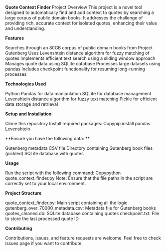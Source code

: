 **Quote Context Finder**
Project Overview
This project is a novel tool designed to automatically find and add context to quotes by searching a large corpus of public domain books. It addresses the challenge of providing rich, accurate context for isolated quotes, enhancing their value and understanding.

**Features**

Searches through an 80GB corpus of public domain books from Project Gutenberg
Uses Levenshtein distance algorithm for fuzzy matching of quotes
Implements efficient text search using a sliding window approach
Manages quote data using SQLite database
Processes large datasets using pandas
Includes checkpoint functionality for resuming long-running processes

**Technologies Used**

Python
Pandas for data manipulation
SQLite for database management
Levenshtein distance algorithm for fuzzy text matching
Pickle for efficient data storage and retrieval

**Setup and Installation**

Clone this repository
Install required packages:
Copypip install pandas Levenshtein

**Ensure you have the following data:
**

Gutenberg metadata CSV file
Directory containing Gutenberg book files (pickled)
SQLite database with quotes


**Usage**

Run the script with the following command:
Copypython quote_context_finder.py
Note: Ensure that the file paths in the script are correctly set to your local environment.

**Project Structure**

quote_context_finder.py: Main script containing all the logic
gutenberg_over_70000_metadata.csv: Metadata file for Gutenberg books
quotes_cleaned.db: SQLite database containing quotes
checkpoint.txt: File to store the last processed quote ID



**Contributing**

Contributions, issues, and feature requests are welcome. Feel free to check issues page if you want to contribute.
